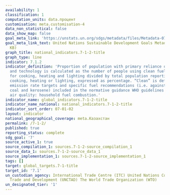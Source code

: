 ```yaml
---
availability: 1
classification: 1
computation_units: data.процент
customisation: meta.customisation-4
data_non_statistical: false
data_show_map: false
goal_meta_link: 'https://unstats.un.org/sdgs/metadata/files/Metadata-07-01-02.pdf '
goal_meta_link_text: United Nations Sustainable Development Goals Metadata (PDF 232
  KB)
graph_title: national_indicators.7-1-2-title
graph_type: line
indicator: 7.1.2
indicator_definition: 'Proportion of population with primary reliance on clean fuels
  and technology is calculated as the number of people using clean fuels and technologies
  for cooking, heating and lighting divided by total population reporting that any
  cooking, heating or lighting, expressed as percentage. “Clean” is defined by the
  emission rate targets and specific fuel recommendations (i.e. against unprocessed
  coal and kerosene) included in the normative guidance WHO guidelines for indoor
  air quality: household fuel combustion.'
indicator_name: global_indicators.7-1-2-title
indicator_name_national: national_indicators.7-1-2-title
indicator_sort_order: 07-01-02
layout: indicator
national_geographical_coverage: meta.Казахстан
permalink: /7-1-2/
published: true
reporting_status: complete
sdg_goal: '7'
source_active_1: true
source_compilation_1: sources.7-1-2-source_compilation_1
source_data_1: sources.7-1-2-source_data_1
source_implementation_1: sources.7-1-2-source_implementation_1
tags: []
target: global_targets.7-1-title
target_id: '7.1'
un_custodian_agency: International Trade Centre (ITC) United Nations Conference on
  Trade and Development (UNCTAD) The World Trade Organization (WTO)
un_designated_tier: '1'
---
```

